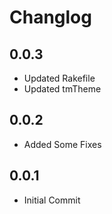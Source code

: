 # Changlog

## 0.0.3

 * Updated Rakefile
 * Updated tmTheme

## 0.0.2

 * Added Some Fixes

## 0.0.1

 * Initial Commit